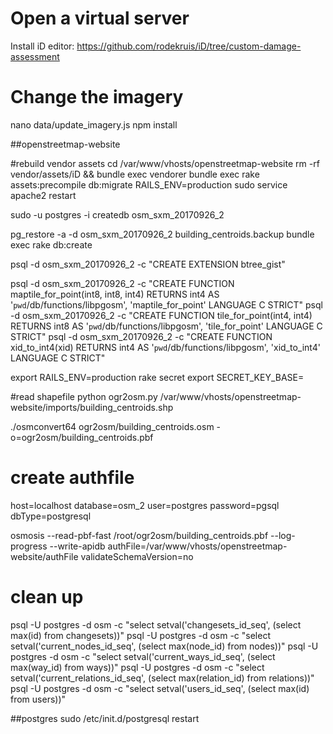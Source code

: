 # Open a virtual server

Install iD editor:
https://github.com/rodekruis/iD/tree/custom-damage-assessment

# Change the imagery
nano data/update_imagery.js
npm install

##openstreetmap-website

#rebuild vendor assets
cd /var/www/vhosts/openstreetmap-website
rm -rf vendor/assets/iD && bundle exec vendorer
bundle exec rake assets:precompile db:migrate RAILS_ENV=production
sudo service apache2 restart


sudo -u postgres -i
createdb osm_sxm_20170926_2

pg_restore -a -d osm_sxm_20170926_2 building_centroids.backup
bundle exec rake db:create

psql -d osm_sxm_20170926_2 -c "CREATE EXTENSION btree_gist"

psql -d osm_sxm_20170926_2 -c "CREATE FUNCTION maptile_for_point(int8, int8, int4) RETURNS int4 AS '`pwd`/db/functions/libpgosm', 'maptile_for_point' LANGUAGE C STRICT"
psql -d osm_sxm_20170926_2 -c "CREATE FUNCTION tile_for_point(int4, int4) RETURNS int8 AS '`pwd`/db/functions/libpgosm', 'tile_for_point' LANGUAGE C STRICT"
psql -d osm_sxm_20170926_2 -c "CREATE FUNCTION xid_to_int4(xid) RETURNS int4 AS '`pwd`/db/functions/libpgosm', 'xid_to_int4' LANGUAGE C STRICT"


export RAILS_ENV=production
rake secret
 export SECRET_KEY_BASE=


#read shapefile
python ogr2osm.py /var/www/vhosts/openstreetmap-website/imports/building_centroids.shp

./osmconvert64 ogr2osm/building_centroids.osm -o=ogr2osm/building_centroids.pbf

# create authfile
host=localhost
database=osm_2
user=postgres
password=pgsql
dbType=postgresql



osmosis --read-pbf-fast /root/ogr2osm/building_centroids.pbf --log-progress --write-apidb authFile=/var/www/vhosts/openstreetmap-website/authFile validateSchemaVersion=no

# clean up
psql -U postgres -d osm -c "select setval('changesets_id_seq', (select max(id) from changesets))"
psql -U postgres -d osm -c "select setval('current_nodes_id_seq', (select max(node_id) from nodes))"
psql -U postgres -d osm -c "select setval('current_ways_id_seq', (select max(way_id) from ways))"
psql -U postgres -d osm -c "select setval('current_relations_id_seq', (select max(relation_id) from relations))"
psql -U postgres -d osm -c "select setval('users_id_seq', (select max(id) from users))"

##postgres
sudo /etc/init.d/postgresql restart

